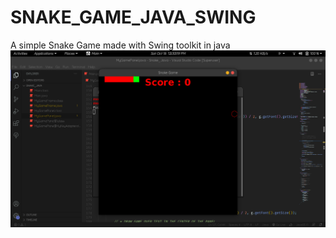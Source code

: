# SNAKE_GAME_JAVA_SWING
A simple Snake Game made with Swing toolkit in java
![Screenshot](screenshot.png)

